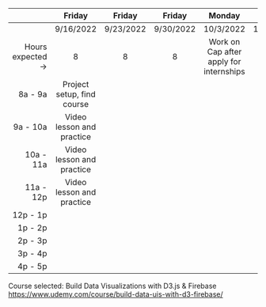 |                   |   Friday  |   Friday  |   Friday  |                  Monday                 |  Tuesday  | Wednesday |
|------------------:|:---------:|:---------:|:---------:|:---------------------------------------:|:---------:|:---------:|
|                   | 9/16/2022 | 9/23/2022 | 9/30/2022 |                10/3/2022                | 10/4/2022 | 10/5/2022 |
| Hours expected -> |     8     |     8     |     8     | Work on Cap after apply for internships |     8     |     8     |
|           8a - 9a |Project setup, find course|           |           |                                         |           |           |
|          9a - 10a |Video lesson and practice|           |           |                                         |           |           |
|         10a - 11a |Video lesson and practice|           |           |                                         |           |           |
|         11a - 12p |Video lesson and practice|           |           |                                         |           |           |
|          12p - 1p |           |           |           |                                         |           |           |
|           1p - 2p |           |           |           |                                         |           |           |
|           2p - 3p |           |           |           |                                         |           |           |
|           3p - 4p |           |           |           |                                         |           |           |
|           4p - 5p |           |           |           |                                         |           |           |

Course selected: Build Data Visualizations with D3.js & Firebase https://www.udemy.com/course/build-data-uis-with-d3-firebase/